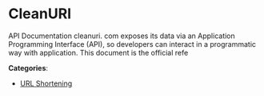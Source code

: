 # CleanURI

API Documentation cleanuri. com exposes its data via an Application Programming Interface (API), so developers can interact in a programmatic way with application.  This document is the official refe

**Categories**:

- [URL Shortening](https://github/apis-list/apis-list#url-shortening)



